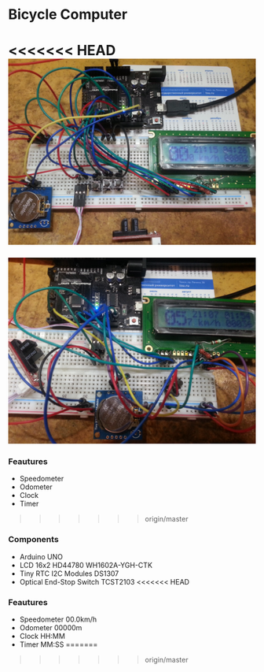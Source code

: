 # Bicycle Computer
<<<<<<< HEAD
![Components](components.jpg)
=======
![Components](images/components.jpg)

### Feautures
* Speedometer
* Odometer
* Clock
* Timer
>>>>>>> origin/master

### Components
* Arduino UNO
* LCD 16x2 HD44780 WH1602A-YGH-CTK
* Tiny RTC I2C Modules DS1307
* Optical End-Stop Switch TCST2103
<<<<<<< HEAD

### Feautures
* Speedometer 00.0km/h
* Odometer 00000m
* Clock HH:MM
* Timer MM:SS
=======
>>>>>>> origin/master

